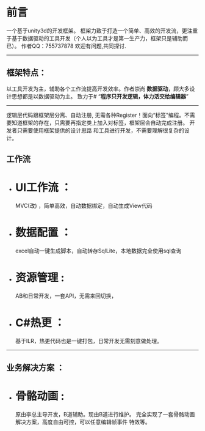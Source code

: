 # 前言
一个基于unity3d的开发框架。
框架力致于打造一个简单、高效的开发流，更注重于基于数据驱动的工具开发（个人以为工具才是第一生产力，框架只是辅助而已）。
作者QQ：755737878 欢迎有问题,共同探讨.

***
## 框架特点：
  以工具开发为主，辅助各个工作流提高开发效率。作者崇尚 **数据驱动**，顾大多设计思想都是以数据驱动为主。
  致力于# “**程序只开发逻辑，体力活交给编辑器**”
***
  逻辑层代码跟框架层分离、自动注册, 无需各种Register！面向“标签”编程。不需要知道框架的存在，只需要再指定类上加入对标签，框架层会自动完成注册。
开发者只需要使用框架提供的设计思路 和工具进行开发，不需要理解很复杂的设计。

## 工作流
*  # **UI工作流** ：
    MVC(改) ，简单高效，自动数据绑定，自动生成View代码
*  # **数据配置** ： 
   excel自动一键生成脚本，自动转存SqlLite，本地数据完全使用sql查询
*  # **资源管理** :  
     AB和日常开发，一套API，无需来回切换，
*  # **C#热更** ：
    基于ILR，热更代码也是一键打包，日常开发无需刻意做处理。
***
## 业务解决方案 ：
*  # **骨骼动画** :
     原由李总主导开发，B道辅助。现由B道进行维护。
   完全实现了一套骨骼动画解决方案，高度自由可控，可以任意编辑帧事件 特效等。
